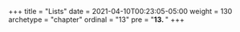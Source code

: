 +++
title = "Lists"
date = 2021-04-10T00:23:05-05:00
weight = 130
archetype = "chapter"
ordinal = "13"
pre = "<b>13. </b>"
+++
